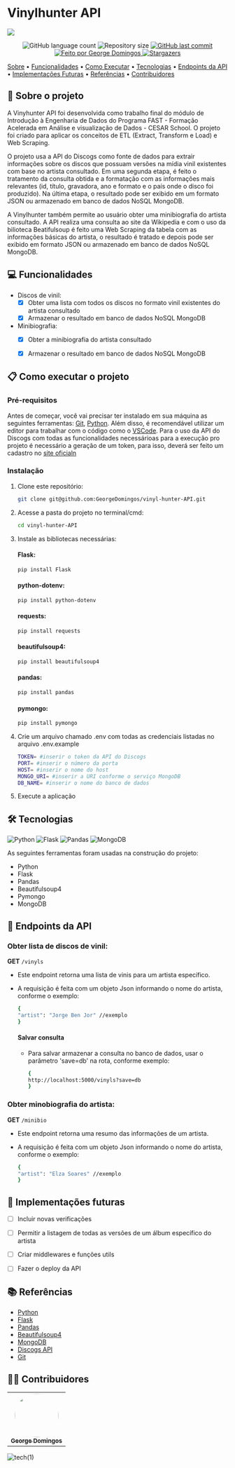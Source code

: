 

# Vinylhunter API
![](https://github.com/GeorgeDomingos/semsufoco-controle-financeiro-API-REST/assets/136137653/33045d14-8ce0-44d8-b5c2-abf92dd03129)



<p align="center">
  <img alt="GitHub language count" src="https://img.shields.io/github/languages/count/GeorgeDomingos/vinyl-hunter-API?color=%2304D361">

  <img alt="Repository size" src="https://img.shields.io/github/repo-size/GeorgeDomingos/vinyl-hunter-API">
  
  <a href="https://github.com/GeorgeDomingos/semsufoco-controle-financeiro-API-REST/commits/main">
    <img alt="GitHub last commit" src="https://img.shields.io/github/last-commit/GeorgeDomingos/vinyl-hunter-API">
  </a>

  
   <a href="https://github.com/GeorgeDomingos">
    <img alt="Feito por George Domingos" src="https://img.shields.io/badge/feito-por%20George%20Domingos-D818A5?style=social">
   </a>
   
   <a href="https://github.com/GeorgeDomingos/semsufoco-controle-financeiro-API-REST/stargazers">
    <img alt="Stargazers" src="https://img.shields.io/github/stars/GeorgeDomingos/vinyl-hunter-API?style=social">
  </a>

[Sobre](#-sobre-o-projeto) •
[Funcionalidades](#-funcionalidades) •
[Como Executar](#-como-executar-o-projeto) •
[Tecnologias](#-tecnologias) •
[Endpoints da API](#-endpoints-da-api) •
[Implementações Futuras](#-implementações-futuras) •
[Referências](#-referências) •
[Contribuidores](#-contribuidores)
  
## 📂 Sobre o projeto

A Vinyhunter API foi desenvolvida como trabalho final do módulo de Introdução à Engenharia de Dados do Programa FAST - Formação Acelerada em Análise e visualização de Dados - CESAR School. O projeto foi criado para aplicar os conceitos de ETL (Extract, Transform e Load) e Web Scraping.

O projeto usa a API do Discogs como fonte de dados para extrair informações sobre os discos que possuam versões na mídia vinil existentes com base no artista consultado. Em uma segunda etapa, é feito o tratamento da consulta obtida e a formatação com as informações mais relevantes (id, título, gravadora, ano e formato e o país onde o disco foi produzido). Na última etapa, o resultado pode ser exibido em um formato JSON ou armazenado em banco de dados NoSQL MongoDB.

A Vinylhunter também permite ao usuário obter uma minibiografia do artista consultado. A API realiza uma consulta ao site da Wikipedia e com o uso da bilioteca Beatifulsoup é feito uma Web Scraping da tabela com as informações básicas do artista, o resultado é tratado e depois pode ser exibido em formato JSON ou armazenado em banco de dados NoSQL MongoDB.


## 💻 Funcionalidades
- Discos de vinil:
  - [x] Obter uma lista com todos os discos no formato vinil existentes do artista consultado
  - [X] Armazenar o resultado em banco de dados NoSQL MongoDB 

- Minibiografia:  
  - [x] Obter a minibiografia do artista consultado
  - [x] Armazenar o resultado em banco de dados NoSQL MongoDB 


## 📋 Como executar o projeto
### Pré-requisitos

Antes de começar, você vai precisar ter instalado em sua máquina as seguintes ferramentas:
[Git](https://git-scm.com), [Python](https://www.python.org/). 
Além disso, é recomendável utilizar um editor para trabalhar com o código como o [VSCode](https://code.visualstudio.com/).
Para o uso da API do Discogs com todas as funcionalidades necessárioas para a execução pro projeto é necessário a geração de um token, para isso, deverá ser feito um cadastro no [site oficialn](https://www.discogs.com/developers)


### Instalação

1. Clone este repositório:

    ```bash
    git clone git@github.com:GeorgeDomingos/vinyl-hunter-API.git
    ```
2. Acesse a pasta do projeto no terminal/cmd:
    ```bash
    cd vinyl-hunter-API
    ```
3. Instale as bibliotecas necessárias:
   #### Flask:

    ```bash
    pip install Flask
    ```
    #### python-dotenv:
    ```bash
    pip install python-dotenv
    ```
     #### requests:
    ```bash
    pip install requests
    ```
     #### beautifulsoup4:
    ```bash
    pip install beautifulsoup4
    ```
    #### pandas:
    ```bash
    pip install pandas
    ```  
    #### pymongo:
    ```bash
    pip install pymongo
    ```      
        
5. Crie um arquivo chamado .env com todas as credenciais listadas no arquivo .env.example
   ```bash
   TOKEN= #inserir o token da API do Discogs
   PORT= #inserir o número da porta
   HOST= #inserir o nome do host
   MONGO_URI= #inserir a URI conforme o serviço MongoDB
   DB_NAME= #inserir o nome do banco de dados
   ```

6. Execute a aplicação


## 🛠 Tecnologias
![Python](https://img.shields.io/badge/python-3670A0?style=for-the-badge&logo=python&logoColor=ffdd54)
![Flask](https://img.shields.io/badge/flask-%23000.svg?style=for-the-badge&logo=flask&logoColor=white)
![Pandas](https://img.shields.io/badge/pandas-%23150458.svg?style=for-the-badge&logo=pandas&logoColor=white)
![MongoDB](https://img.shields.io/badge/MongoDB-%234ea94b.svg?style=for-the-badge&logo=mongodb&logoColor=white)

As seguintes ferramentas foram usadas na construção do projeto:
- Python
- Flask
- Pandas
- Beautifulsoup4
- Pymongo
- MongoDB

## 📌 Endpoints da API
### Obter lista de discos de vinil:

**GET** `/vinyls`
- Este endpoint retorna uma lista de vinis para um artista específico.
- A requisição é feita com um objeto Json informando o nome do artista, conforme o exemplo:

    ```bash
    {
    "artist": "Jorge Ben Jor" //exemplo
    }
    ```
  #### Salvar consulta
  - Para salvar armazenar a consulta no banco de dados, usar o parâmetro 'save=db' na rota, conforme exemplo:
    ```bash
    {
    http://localhost:5000/vinyls?save=db
    }
    ```


### Obter minobiografia do artista:

**GET** `/minibio`

- Este endpoint retorna uma resumo das informações de um artista.
- A requisição é feita com um objeto Json informando o nome do artista, conforme o exemplo:
  
    ```bash
    {
    "artist": "Elza Soares" //exemplo
    }
    ```


## 🔎 Implementações futuras

- [ ] Incluir novas verificações
- [ ] Permitir a listagem de todas as versões de um álbum específico do artista
- [ ] Criar middlewares e funções utils
- [ ] Fazer o deploy da API 



## 📚 Referências
- [Python](https://www.python.org/)
- [Flask](https://flask.palletsprojects.com/en/3.0.x/) 
- [Pandas](https://pandas.pydata.org/docs/)
- [Beautifulsoup4](https://pypi.org/project/beautifulsoup4/)
- [MongoDB](https://www.mongodb.com/docs/)
- [Discogs API](https://www.discogs.com/developers)
- [Git](https://git-scm.com/docs)


## 👨‍💻 Contribuidores

<table>
  <tr>
    <td align="center"><a href="https://github.com/GeorgeDomingos"><img style="border-radius: 50%;" src="https://img.shields.io/badge/github-%23121011.svg?style=for-the-badge&logo=github&logoColor=white" width="100px;" alt=""/><br /><sub><b>George Domingos</b></sub></a><br/></td>

  </tr>
</table>



![tech(1)](https://github.com/GeorgeDomingos/semsufoco-controle-financeiro-API-REST/assets/136137653/64bd7b09-21b7-43d3-9dc9-446ade2d35d8)
